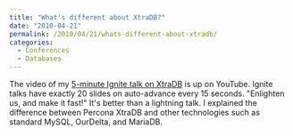 ```yaml
---
title: "What's different about XtraDB?"
date: "2010-04-21"
permalink: /2010/04/21/whats-different-about-xtradb/
categories:
  - Conferences
  - Databases
---
```

The video of my [5-minute Ignite talk on XtraDB][1] is up on YouTube. Ignite talks have exactly 20 slides on auto-advance every 15 seconds. "Enlighten us, and make it fast!" It's better than a lightning talk. I explained the difference between Percona XtraDB and other technologies such as standard MySQL, OurDelta, and MariaDB.

 [1]: http://www.youtube.com/watch?v=z3V3cv-cruw

